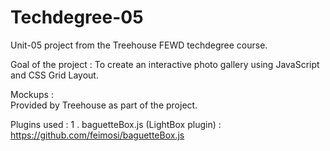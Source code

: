 # Techdegree-05

Unit-05 project from the Treehouse FEWD techdegree course.

Goal of the project :
	To create an interactive photo gallery using JavaScript and CSS Grid Layout.

Mockups : 	
	Provided by Treehouse as part of the project.

Plugins used :
	1 . baguetteBox.js (LightBox plugin) : https://github.com/feimosi/baguetteBox.js


